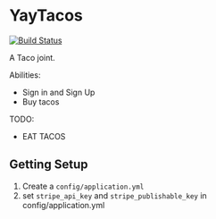 YayTacos
=========

[![Build Status](https://travis-ci.org/tiy-hou-q3-2015-rails/yay-tacos.svg?branch=master)](https://travis-ci.org/tiy-hou-q3-2015-rails/yay-tacos)


A Taco joint.


Abilities:

* Sign in and Sign Up
* Buy tacos

TODO:

* EAT TACOS

Getting Setup
---------------

1. Create a `config/application.yml`
1. set `stripe_api_key` and `stripe_publishable_key` in config/application.yml
